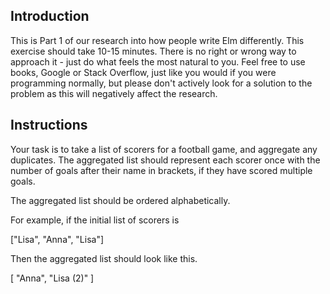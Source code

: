 ## Introduction

This is Part 1 of our research into how people write Elm differently. This exercise should take 10-15 minutes. There is no right or wrong way to approach it - just do what feels the most natural to you. Feel free to use books, Google or Stack Overflow, just like you would if you were programming normally, but please don't actively look for a solution to the problem as this will negatively affect the research.

## Instructions

Your task is to take a list of scorers for a football game, and aggregate any duplicates. The aggregated list should represent each scorer once with the number of goals after their name in brackets, if they have scored multiple goals.

The aggregated list should be ordered alphabetically.

For example, if the initial list of scorers is

["Lisa", "Anna", "Lisa"]

Then the aggregated list should look like this. 

[ "Anna", "Lisa (2)" ] 

